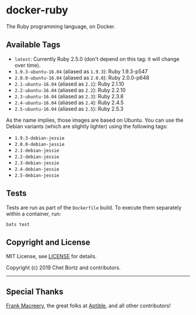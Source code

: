 # docker-ruby

<!-- [![Docker Repository on Quay.io](https://quay.io/repository/aptible/ruby/status)](https://quay.io/repository/aptible/ruby)
[![Build Status](https://travis-ci.org/aptible/docker-ruby.svg?branch=master)](https://travis-ci.org/aptible/docker-ruby) -->

The Ruby programming language, on Docker.

<!-- ## Installation and Usage

    docker pull quay.io/aptible/ruby
    docker run quay.io/aptible/ruby [options] -->

## Available Tags

* `latest`: Currently Ruby 2.5.0 (don't depend on this tag: it will change over time).
* `1.9.3-ubuntu-16.04` (aliased as `1.9.3`): Ruby 1.9.3-p547
* `2.0.0-ubuntu-16.04` (aliased as `2.0.0`): Ruby 2.0.0-p648
* `2.1-ubuntu-16.04`   (aliased as `2.1`):   Ruby 2.1.10
* `2.2-ubuntu-16.04`   (aliased as `2.2`):   Ruby 2.2.10
* `2.3-ubuntu-16.04`   (aliased as `2.3`):   Ruby 2.3.8
* `2.4-ubuntu-16.04`   (aliased as `2.4`):   Ruby 2.4.5
* `2.5-ubuntu-16.04`   (aliased as `2.5`):   Ruby 2.5.3

As the name implies, those images are based on Ubuntu. You can use the Debian
variants (which are slightly lighter) using the following tags:

* `1.9.3-debian-jessie`
* `2.0.0-debian-jessie`
* `2.1-debian-jessie`
* `2.2-debian-jessie`
* `2.3-debian-jessie`
* `2.4-debian-jessie`
* `2.5-debian-jessie`


## Tests

Tests are run as part of the `Dockerfile` build. To execute them separately within a container, run:

    bats test

<!-- ## Deployment

To push the Docker image to Quay, run the following command:

    make release -->

## Copyright and License

MIT License, see [LICENSE](LICENSE.md) for details.

Copyright (c) 2019 Chet Bortz and contributors.

---

## Special Thanks

[Frank Macreery](https://github.com/fancyremarker), the great folks at [Aptible](https://www.aptible.com), and all other contributors!

